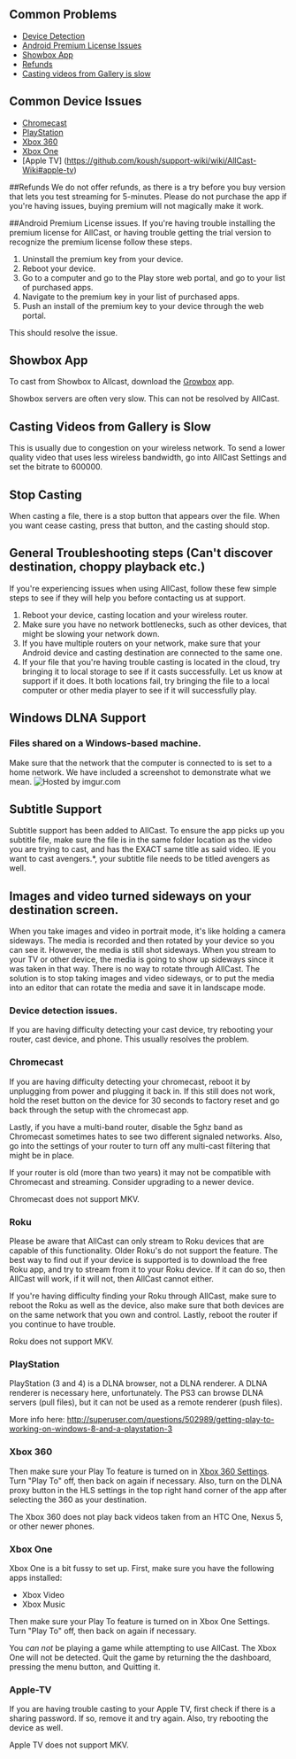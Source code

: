 ## Common Problems
 * [Device Detection](https://github.com/koush/support-wiki/wiki/AllCast-Wiki#device-detection-issues)
 * [Android Premium License Issues](https://github.com/koush/support-wiki/wiki/AllCast-Wiki#android-premium-license-issues)
 * [Showbox App](https://github.com/koush/support-wiki/wiki/AllCast-Wiki#showbox-app)
 * [Refunds](https://github.com/koush/support-wiki/wiki/AllCast-Wiki#refunds)
 * [Casting videos from Gallery is slow](https://github.com/koush/support-wiki/wiki/AllCast-Wiki#casting-videos-from-gallery-is-slow)

## Common Device Issues
 * [Chromecast](https://github.com/koush/support-wiki/wiki/AllCast-Wiki#chromecast)
 * [PlayStation](https://github.com/koush/support-wiki/wiki/AllCast-Wiki#playstation)
 * [Xbox 360](https://github.com/koush/support-wiki/wiki/AllCast-Wiki#xbox-360)
 * [Xbox One](https://github.com/koush/support-wiki/wiki/AllCast-Wiki#xbox-one)
 * [Apple TV] (https://github.com/koush/support-wiki/wiki/AllCast-Wiki#apple-tv)

##Refunds
We do not offer refunds, as there is a try before you buy version that lets you test streaming for 5-minutes. Please do not purchase the app if you're having issues, buying premium will not magically make it work. 

##Android Premium License issues.
If you're having trouble installing the premium license for AllCast, or having trouble getting the trial version to recognize the premium license follow these steps.

 1. Uninstall the premium key from your device.
 2. Reboot your device.
 3. Go to a computer and go to the Play store web portal, and go to your list of purchased apps.
 4. Navigate to the premium key in your list of purchased apps.
 5. Push an install of the premium key to your device through the web portal.

This should resolve the issue. 


## Showbox App
To cast from Showbox to Allcast, download the [Growbox](https://www.reddit.com/r/showbox/comments/2xeiwi/growbox_a_solution_for_not_being_able_to_cast/) app.

Showbox servers are often very slow. This can not be resolved by AllCast.

## Casting Videos from Gallery is Slow

This is usually due to congestion on your wireless network. To send a lower quality video that uses less wireless bandwidth, go into AllCast Settings and set the bitrate to 600000.

## Stop Casting
When casting a file, there is a stop button that appears over the file. When you want cease casting, press that button, and the casting should stop.

## General Troubleshooting steps (Can't discover destination, choppy playback etc.)
If you're experiencing issues when using AllCast, follow these few simple steps to see if they will help you before contacting us at support. 

1. Reboot your device, casting location and your wireless router.
2. Make sure you have no network bottlenecks, such as other devices, that might be slowing your network down.
3. If you have multiple routers on your network, make sure that your Android device and casting destination are connected to the same one. 
4. If your file that you're having trouble casting is located in the cloud, try bringing it to local storage to see if it casts successfully. Let us know at support if it does. It both locations fail, try bringing the file to a local computer or other media player to see if it will successfully play. 

## Windows DLNA Support

### Files shared on a Windows-based machine. 
Make sure that the network that the computer is connected to is set to a home network. We have included a screenshot to demonstrate what we mean.
<img src="http://i.imgur.com/xNsYGpZ.png" title="Hosted by imgur.com" />


## Subtitle Support
Subtitle support has been added to AllCast. To ensure the app picks up you subtitle file, make sure the file is in the same folder location as the video you are trying to cast, and has the EXACT same title as said video. IE you want to cast avengers.*, your subtitle file needs to be titled avengers as well. 
 
## Images and video turned sideways on your destination screen.
When you take images and video in portrait mode, it's like holding a camera sideways. The media is recorded and then rotated by your device so you can see it. However, the media is still shot sideways. When you stream to your TV or other device, the media is going to show up sideways since it was taken in that way. There is no way to rotate through AllCast. The solution is to stop taking images and video sideways, or to put the media into an editor that can rotate the media and save it in landscape mode. 

### Device detection issues.
If you are having difficulty detecting your cast device, try rebooting your router, cast device, and phone. This usually resolves the problem.

### Chromecast

If you are having difficulty detecting your chromecast, reboot it by unplugging from power and plugging it back in. If this still does not work, hold the reset button on the device for 30 seconds to factory reset and go back through the setup with the chromecast app.

Lastly, if you have a multi-band router, disable the 5ghz band as Chromecast sometimes hates to see two different signaled networks. Also, go into the settings of your router to turn off any multi-cast filtering that might be in place.

If your router is old (more than two years) it may not be compatible with Chromecast and streaming. Consider upgrading to a newer device. 

Chromecast does not support MKV.

### Roku
Please be aware that AllCast can only stream to Roku devices that are capable of this functionality. Older Roku's do not support the feature. The best way to find out if your device is supported is to download the free Roku app, and try to stream from it to your Roku device. If it can do so, then AllCast will work, if it will not, then AllCast cannot either.

If you're having difficulty finding your Roku through AllCast, make sure to reboot the Roku as well as the device, also make sure that both devices are on the same network that you own and control. Lastly, reboot the router if you continue to have trouble. 

Roku does not support MKV.

### PlayStation
PlayStation (3 and 4) is a DLNA browser, not a DLNA renderer. A DLNA renderer is necessary here, unfortunately.
The PS3 can browse DLNA servers (pull files), but it can not be used as a remote renderer (push files).

More info here:
http://superuser.com/questions/502989/getting-play-to-working-on-windows-8-and-a-playstation-3


### Xbox 360

Then make sure your Play To feature is turned on in [Xbox 360 Settings](http://support.xbox.com/en-US/xbox-360/system/playto-setup). Turn "Play To" off, then back on again if necessary. Also, turn on the DLNA proxy button in the HLS settings in the top right hand corner of the app after selecting the 360 as your destination. 

The Xbox 360 does not play back videos taken from an HTC One, Nexus 5, or other newer phones.

### Xbox One

Xbox One is a bit fussy to set up.
First, make sure you have the following apps installed:

 * Xbox Video
 * Xbox Music

Then make sure your Play To feature is turned on in Xbox One Settings. Turn "Play To" off, then back on again if necessary.

You *can not* be playing a game while attempting to use AllCast. The Xbox One will not be detected. Quit the game by returning the the dashboard, pressing the menu button, and Quitting it.

### Apple-TV

If you are having trouble casting to your Apple TV, first check if there is a sharing password. If so, remove it and try again. Also, try rebooting the device as well. 

Apple TV does not support MKV.
